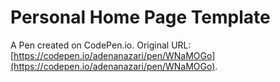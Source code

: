 # Personal Home Page  Template

A Pen created on CodePen.io. Original URL: [https://codepen.io/adenanazari/pen/WNaMOGo](https://codepen.io/adenanazari/pen/WNaMOGo).

